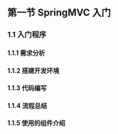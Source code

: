 ## 第一节 SpringMVC 入门

### 1.1 入门程序

#### 1.1.1 需求分析



#### 1.1.2 搭建开发环境



#### 1.1.3 代码编写




#### 1.1.4 流程总结




#### 1.1.5 使用的组件介绍